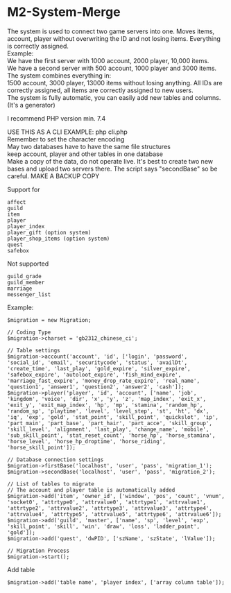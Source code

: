 # M2-System-Merge

The system is used to connect two game servers into one. Moves items, account, player without overwriting the ID and not losing items.   Everything is correctly assigned.  
Example:  
We have the first server with 1000 account, 2000 player, 10,000 items.  
We have a second server with 500 account, 1000 player and 3000 items.  
The system combines everything in:  
1500 account, 3000 player, 13000 items without losing anything. All IDs are correctly assigned, all items are correctly assigned to new users.  
The system is fully automatic, you can easily add new tables and columns. (It's a generator)  

I recommend PHP version min. 7.4

USE THIS AS A CLI EXAMPLE: php cli.php  
Remember to set the character encoding  
May two databases have to have the same file structures  
keep account, player and other tables in one database  
Make a copy of the data, do not operate live. It's best to create two new bases and upload two servers there. The script says "secondBase" so be careful. MAKE A BACKUP COPY  
 
Support for
 ```
 affect
 guild
 item
 player
 player_index
 player_gift (option system)
 player_shop_items (option system)
 quest
 safebox
 ```
Not supported
 ```
 guild_grade
 guild_member
 marriage
 messenger_list
 ```
 
Example:
 ```
 $migration = new Migration;

// Coding Type
$migration->charset = 'gb2312_chinese_ci';

// Table settings
$migration->account('account', 'id', ['login', 'password', 'social_id', 'email', 'securitycode', 'status', 'availDt', 'create_time', 'last_play', 'gold_expire', 'silver_expire', 'safebox_expire', 'autoloot_expire', 'fish_mind_expire', 'marriage_fast_expire', 'money_drop_rate_expire', 'real_name', 'question1', 'answer1', 'question2', 'answer2', 'cash']);
$migration->player('player', 'id', 'account', ['name', 'job', 'kingdom', 'voice', 'dir', 'x', 'y', 'z', 'map_index', 'exit_x', 'exit_y', 'exit_map_index', 'hp', 'mp', 'stamina', 'random_hp', 'random_sp', 'playtime', 'level', 'level_step', 'st', 'ht', 'dx', 'iq', 'exp', 'gold', 'stat_point', 'skill_point', 'quickslot', 'ip', 'part_main', 'part_base', 'part_hair', 'part_acce', 'skill_group', 'skill_level', 'alignment', 'last_play', 'change_name', 'mobile', 'sub_skill_point', 'stat_reset_count', 'horse_hp', 'horse_stamina', 'horse_level', 'horse_hp_droptime', 'horse_riding', 'horse_skill_point']);

// Database connection settings
$migration->firstBase('localhost', 'user', 'pass', 'migration_1');
$migration->secondBase('localhost', 'user', 'pass', 'migration_2');

// List of tables to migrate
// The account and player table is automatically added
$migration->add('item', 'owner_id', ['window', 'pos', 'count', 'vnum', 'socket0', 'attrtype0', 'attrvalue0', 'attrtype1', 'attrvalue1', 'attrtype2', 'attrvalue2', 'attrtype3', 'attrvalue3', 'attrtype4', 'attrvalue4', 'attrtype5', 'attrvalue5', 'attrtype6', 'attrvalue6']);
$migration->add('guild', 'master', ['name', 'sp', 'level', 'exp', 'skill_point', 'skill', 'win', 'draw', 'loss', 'ladder_point', 'gold']);
$migration->add('quest', 'dwPID', ['szName', 'szState', 'lValue']);

// Migration Process
$migration->start();
 ```
 
Add table
 ```
 $migration->add('table name', 'player index', ['array column table']);
 ```
